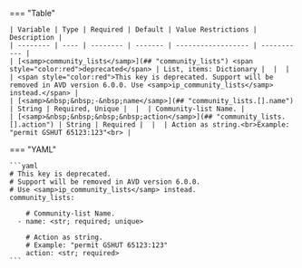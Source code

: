 <!--
  ~ Copyright (c) 2025 Arista Networks, Inc.
  ~ Use of this source code is governed by the Apache License 2.0
  ~ that can be found in the LICENSE file.
  -->
=== "Table"

    | Variable | Type | Required | Default | Value Restrictions | Description |
    | -------- | ---- | -------- | ------- | ------------------ | ----------- |
    | [<samp>community_lists</samp>](## "community_lists") <span style="color:red">deprecated</span> | List, items: Dictionary |  |  |  | <span style="color:red">This key is deprecated. Support will be removed in AVD version 6.0.0. Use <samp>ip_community_lists</samp> instead.</span> |
    | [<samp>&nbsp;&nbsp;-&nbsp;name</samp>](## "community_lists.[].name") | String | Required, Unique |  |  | Community-list Name. |
    | [<samp>&nbsp;&nbsp;&nbsp;&nbsp;action</samp>](## "community_lists.[].action") | String | Required |  |  | Action as string.<br>Example: "permit GSHUT 65123:123"<br> |

=== "YAML"

    ```yaml
    # This key is deprecated.
    # Support will be removed in AVD version 6.0.0.
    # Use <samp>ip_community_lists</samp> instead.
    community_lists:

        # Community-list Name.
      - name: <str; required; unique>

        # Action as string.
        # Example: "permit GSHUT 65123:123"
        action: <str; required>
    ```
